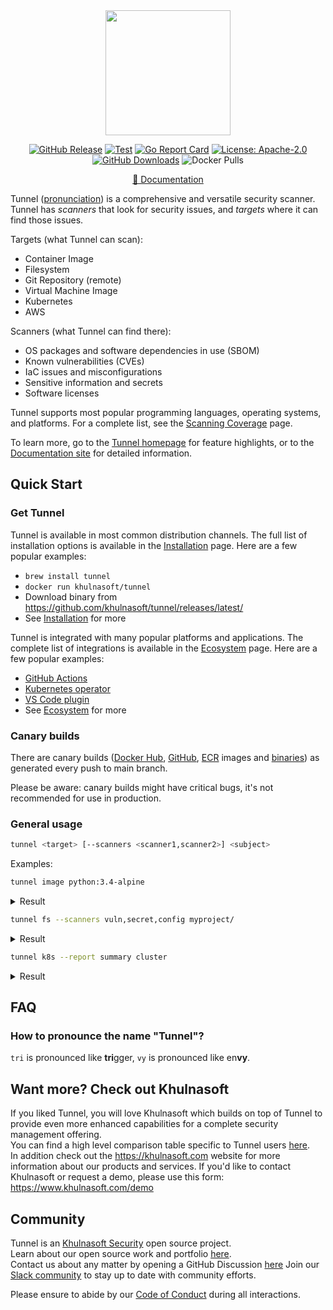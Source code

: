 <div align="center">
<img src="docs/imgs/logo.png" width="200">

[![GitHub Release][release-img]][release]
[![Test][test-img]][test]
[![Go Report Card][go-report-img]][go-report]
[![License: Apache-2.0][license-img]][license]
[![GitHub Downloads][github-downloads-img]][release]
![Docker Pulls][docker-pulls]

[📖 Documentation][docs]
</div>

Tunnel ([pronunciation][pronunciation]) is a comprehensive and versatile security scanner.
Tunnel has *scanners* that look for security issues, and *targets* where it can find those issues.

Targets (what Tunnel can scan):

- Container Image
- Filesystem
- Git Repository (remote)
- Virtual Machine Image
- Kubernetes
- AWS

Scanners (what Tunnel can find there):

- OS packages and software dependencies in use (SBOM)
- Known vulnerabilities (CVEs)
- IaC issues and misconfigurations
- Sensitive information and secrets
- Software licenses

Tunnel supports most popular programming languages, operating systems, and platforms. For a complete list, see the [Scanning Coverage] page.

To learn more, go to the [Tunnel homepage][homepage] for feature highlights, or to the [Documentation site][docs] for detailed information.

## Quick Start

### Get Tunnel

Tunnel is available in most common distribution channels. The full list of installation options is available in the [Installation] page. Here are a few popular examples:

- `brew install tunnel`
- `docker run khulnasoft/tunnel`
- Download binary from <https://github.com/khulnasoft/tunnel/releases/latest/>
- See [Installation] for more

Tunnel is integrated with many popular platforms and applications. The complete list of integrations is available in the [Ecosystem] page. Here are a few popular examples:

- [GitHub Actions](https://github.com/khulnasoft/tunnel-action)
- [Kubernetes operator](https://github.com/khulnasoft/tunnel-operator)
- [VS Code plugin](https://github.com/khulnasoft/tunnel-vscode-extension)
- See [Ecosystem] for more

### Canary builds
There are canary builds ([Docker Hub](https://hub.docker.com/r/khulnasoft/tunnel/tags?page=1&name=canary), [GitHub](https://github.com/khulnasoft/tunnel/pkgs/container/tunnel/75776514?tag=canary), [ECR](https://gallery.ecr.aws/khulnasoft/tunnel#canary) images and [binaries](https://github.com/khulnasoft/tunnel/actions/workflows/canary.yaml)) as generated every push to main branch.

Please be aware: canary builds might have critical bugs, it's not recommended for use in production.

### General usage

```bash
tunnel <target> [--scanners <scanner1,scanner2>] <subject>
```

Examples:

```bash
tunnel image python:3.4-alpine
```

<details>
<summary>Result</summary>

https://user-images.githubusercontent.com/1161307/171013513-95f18734-233d-45d3-aaf5-d6aec687db0e.mov

</details>

```bash
tunnel fs --scanners vuln,secret,config myproject/
```

<details>
<summary>Result</summary>

https://user-images.githubusercontent.com/1161307/171013917-b1f37810-f434-465c-b01a-22de036bd9b3.mov

</details>

```bash
tunnel k8s --report summary cluster
```

<details>
<summary>Result</summary>

![k8s summary](docs/imgs/tunnel-k8s.png)

</details>

## FAQ

### How to pronounce the name "Tunnel"?

`tri` is pronounced like **tri**gger, `vy` is pronounced like en**vy**.

## Want more? Check out Khulnasoft

If you liked Tunnel, you will love Khulnasoft which builds on top of Tunnel to provide even more enhanced capabilities for a complete security management offering.  
You can find a high level comparison table specific to Tunnel users [here](https://github.com/khulnasoft/resources/blob/main/tunnel-khulnasoft.md).  
In addition check out the <https://khulnasoft.com> website for more information about our products and services.
If you'd like to contact Khulnasoft or request a demo, please use this form: <https://www.khulnasoft.com/demo>

## Community

Tunnel is an [Khulnasoft Security][khulnasoft] open source project.  
Learn about our open source work and portfolio [here][oss].  
Contact us about any matter by opening a GitHub Discussion [here][discussions]
Join our [Slack community][slack] to stay up to date with community efforts.

Please ensure to abide by our [Code of Conduct][code-of-conduct] during all interactions.

[test]: https://github.com/khulnasoft/tunnel/actions/workflows/test.yaml
[test-img]: https://github.com/khulnasoft/tunnel/actions/workflows/test.yaml/badge.svg
[go-report]: https://goreportcard.com/report/github.com/khulnasoft/tunnel
[go-report-img]: https://goreportcard.com/badge/github.com/khulnasoft/tunnel
[release]: https://github.com/khulnasoft/tunnel/releases
[release-img]: https://img.shields.io/github/release/khulnasoft/tunnel.svg?logo=github
[github-downloads-img]: https://img.shields.io/github/downloads/khulnasoft/tunnel/total?logo=github
[docker-pulls]: https://img.shields.io/docker/pulls/khulnasoft/tunnel?logo=docker&label=docker%20pulls%20%2F%20tunnel
[license]: https://github.com/khulnasoft/tunnel/blob/main/LICENSE
[license-img]: https://img.shields.io/badge/License-Apache%202.0-blue.svg
[homepage]: https://tunnel.dev
[docs]: https://khulnasoft.github.io/tunnel
[pronunciation]: #how-to-pronounce-the-name-tunnel
[slack]: https://slack.khulnasoft.com
[code-of-conduct]: https://github.com/khulnasoft/community/blob/main/CODE_OF_CONDUCT.md

[Installation]:https://khulnasoft.github.io/tunnel/latest/getting-started/installation/
[Ecosystem]: https://khulnasoft.github.io/tunnel/latest/ecosystem/
[Scanning Coverage]: https://khulnasoft.github.io/tunnel/latest/docs/coverage/

[alpine]: https://ariadne.space/2021/06/08/the-vulnerability-remediation-lifecycle-of-alpine-containers/
[rego]: https://www.openpolicyagent.org/docs/latest/#rego
[sigstore]: https://www.sigstore.dev/

[khulnasoft]: https://khulnasoft.com
[oss]: https://www.khulnasoft.com/products/open-source-projects/
[discussions]: https://github.com/khulnasoft/tunnel/discussions
